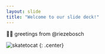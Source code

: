 ```yaml
---
layout: slide
title: "Welcome to our slide deck!"
---
```


👋🏻 greetings from @riezebosch

![skatetocat](https://octodex.github.com/images/skatetocat.png)
{: .center}
